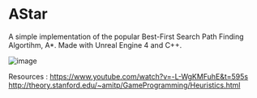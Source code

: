 # AStar
 
 A simple implementation of the popular Best-First Search Path Finding Algortihm, A*.
 Made with Unreal Engine 4 and C++. 
 
![image](https://user-images.githubusercontent.com/35849508/137593168-89b854fe-6575-46a8-87ea-8b031422611e.png)

Resources : 
https://www.youtube.com/watch?v=-L-WgKMFuhE&t=595s
http://theory.stanford.edu/~amitp/GameProgramming/Heuristics.html
